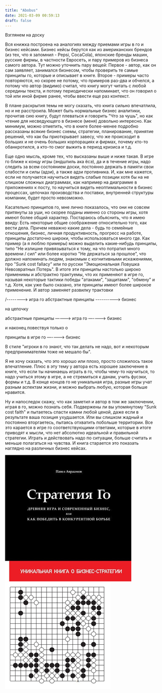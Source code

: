 ```yaml
---
title: "Abobus"
date: 2021-03-09 00:59:13
draft: false
---
```


Взглянем на доску

Вся книжка построена на аналогиях между приемами игры в го и бизнес кейсами. Бизнес кейсы берутся как из американских брендов (из тех, что я запомнил - Pepsi, CocaCola), японские бренды машин, русские фирмы, в частности Евросeть, и пару примеров из бизнеса самого автора. Тут можно уточнить пару вещей:
Первое - автор, как он сам заявляет, занимался бизнесом, чтобы проверить те самые принципы го, которые и описывает в книге.
Второе - примеры часто повторяются, но скорее не потому, что примеров раз-два и обчелся, а потому что автор (видимо) считал, что книгу могут читать с любой середины текста, и потому периодически напоминает, что он говорил о той или иной фирме ранее, чтобы ввести еще раз контекст.

В плане раскрытия темы не могу сказать, что книга сильно впечатлила, но и не расстроила. Может быть нормальные бизнес аналитики, прочитав сию книгу, будут плеваться и говорить "Что за чушь", но как чтение для несведующего в бизнесе (меня) довольно интересно. Как минимум, можно отметить, что в книге более-менее подробно рассказаны всякие бизнес схемы, стратегии, планирование, принятие решений, что как бы приоткрывает завесу, что же происходит в больших и не очень больших корпорациях и фирмах, почему кто-то обанкротился, а кто-то смог выжить в период кризиса и т.д.

Еще одно мысль, кроме тех, что высказаны выше и ниже такая. В игре го ближе к концу игры (эндшпиль ака ёсэ), да и в течение игры, надо следить за всем состоянием доски, постоянно держать в памяти свои слабости и силы (адзи), а также адзи противника. И, как мне кажется, если не получается научиться видеть слабые позиции хотя бы на не слишком сложных диаграммах, как например на диаграмме в приложениях к посту, то научиться видеть неоптимальности в бизнес процессах, цепочках производства и поставки, внутренней структуры компании, будет просто невозможно.

Касательно принципов го, мне лично показалось, что они не совсем притянуты за уши, но скорее поданы именно со стороны игры, хотя имеют более общий характер. Постараюсь обьяснить, что я имею ввиду:
Есть некоторые общие соображение относительно того, как вести дела. Причем неважно какие дела - будь то семейные отношения, бизнес, личная продуктивность, прогресс на работе, принципы достаточно широки, чтобы использоваться много где. Как пример (а я люблю примеры) можно выделить какие-нибудь принципы, типо "Не излишне привязываться к тому, на что потратил много времени / сил" или более коротко "Не держаться за прошлое", что должно напоминать людям, знакомым с когнитивными искажениями, про "Sunk cost fallacy" или по русски "Эмоциональная Ловушка Невозвратных Потерь". В итоге эти принципы настолько широко применимы и абстрактно трактуемы, что их применяют в игре го, называя некоторые тактики победы "атаками", "защитами", "обмену" и т.д. Хотя, как уже было сказано, эти принципы имеют более широкое применение. И автор заменяет развилку трактовки

/--------> игра го
абстрактные принципы
\----------> бизнес

на цепочку

абстрактные принципы —---> игра го —----> бизнес

и наконец повествуя только о

принципы в игре го —----> бизнес

В стиле "игроки в го знают, что так делать не надо, вот и некоторым предпринимателям тоже не мешало бы".

Я не хочу сказать, что это хорошо или плохо, просто сложилось такое впечатление. Плюс в эту тему у автора есть хорошее заключение в книге, что если ты начинаешь играть в го, чтобы чему-то научиться, то надо учиться этому в игре, а не стремиться к данам, учить фусэки, формы и т.д. В конце концов го не уникальная игра, разные игры учат разным аспектам жизни, и можно выбрать любую, которая больше нравится.

Ну и напоследок скажу, что как заметил и автор в том же заключении, играя в го, можно познать себя. Подвержены ли вы упомянутому "Sunk cost faith" и пытаетесь спасти камни любой ценой, даже если в результате ваша позиция ухудшается. Или вы слишком жадный и постоянно вторгаетесь, пытаясь отхватить побольше территории. Все это карается в игре го соответствующими ответами, которые в итоге приводят к мысли, что нет абсолютно идеальной и правильной стратегии. Играть и действовать надо по ситуации, больше считать и меньше полагаться на чувства. И книга старается это показать наглядно на различных бизнес кейсах.

![](/img/vk/619iQK9ktzc.jpg)
![](/img/vk/fYBL3d5fr-Y.jpg)
